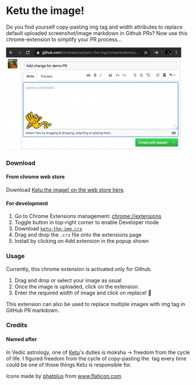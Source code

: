 # Ketu the image!

Do you find yourself copy-pasting img tag and width attributes to replace default uploaded screenshot/image markdown in Github PRs?
Now use this chrome-extension to simplify your PR process...

[![ketu-the-image-demo-gif](ketu-the-image-demo.gif)](https://vimeo.com/385396327)

### Download 

#### From chrome web store

Download [ Ketu the image! on the web store here](https://chrome.google.com/webstore/detail/ketu-the-image/cfaiodgiaecemdaehdgnnopjeidfogid/).

#### For development

1. Go to Chrome Extensions management: [chrome://extensions](chrome://extensions)
2. Toggle button in top-right corner to enable Developer mode
3. Download [`ketu-the-img.crx`](ketu-the-img.crx)
4. Drag and drop the `.crx` file onto the extensions page
5. Install by clicking on Add extension in the popup shown

### Usage 

Currently, this chrome extension is activated only for Github.

1. Drag and drop or select your image as usual
2. Once the image is uploaded, click on the extension.
3. Enter the required width of image and click on replace! :tada:

This extension can also be used to replace multiple images with img tag in GitHub PR markdown.

### Credits

#### Named after
In Vedic astrology, one of [Ketu](https://en.wikipedia.org/wiki/Ketu_(mythology))'s duties is moksha -> freedom from the cycle of life. I figured freedom from the cycle of copy-pasting the <img> tag every time could be one of those things Ketu is responsible for.

Icons made by <a href="https://www.flaticon.com/authors/phatplus" title="phatplus">phatplus</a> from <a href="https://www.flaticon.com/" title="Flaticon">www.flaticon.com</a>
